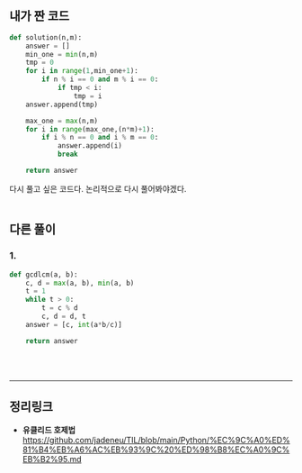 ## 내가 짠 코드
```python
def solution(n,m):
    answer = []
    min_one = min(n,m)
    tmp = 0
    for i in range(1,min_one+1):
        if n % i == 0 and m % i == 0:
            if tmp < i:
                tmp = i
    answer.append(tmp)

    max_one = max(n,m)
    for i in range(max_one,(n*m)+1):
        if i % n == 0 and i % m == 0:
            answer.append(i)
            break

    return answer
```
다시 풀고 싶은 코드다. 논리적으로 다시 풀어봐야겠다.
<br><br>

## 다른 풀이
### 1.
```python
def gcdlcm(a, b):
    c, d = max(a, b), min(a, b)
    t = 1
    while t > 0:
        t = c % d
        c, d = d, t
    answer = [c, int(a*b/c)]

    return answer
```
<br><br>









---
## 정리링크
* **유클리드 호제법**<br>
  https://github.com/jadeneu/TIL/blob/main/Python/%EC%9C%A0%ED%81%B4%EB%A6%AC%EB%93%9C%20%ED%98%B8%EC%A0%9C%EB%B2%95.md







